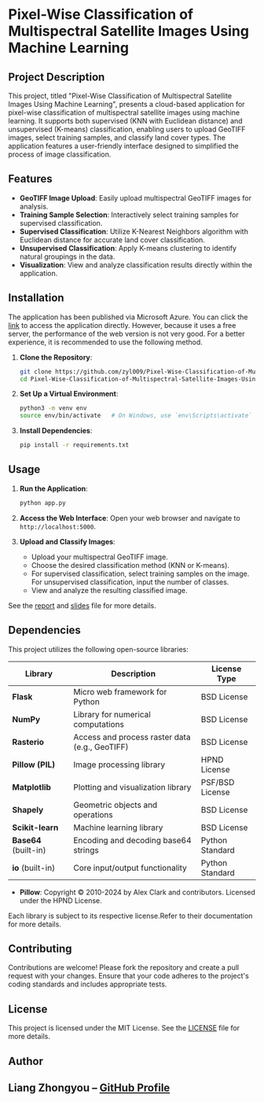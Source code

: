 # Pixel-Wise Classification of Multispectral Satellite Images Using Machine Learning

## Project Description
This project, titled "Pixel-Wise Classification of Multispectral Satellite Images Using Machine Learning", presents a cloud-based application for pixel-wise classification of multispectral satellite images using machine learning. It supports both supervised (KNN with Euclidean distance) and unsupervised (K-means) classification, enabling users to upload GeoTIFF images, select training samples, and classify land cover types. The application features a user-friendly interface designed to simplified the process of image classification.

## Features

- **GeoTIFF Image Upload**: Easily upload multispectral GeoTIFF images for analysis.
- **Training Sample Selection**: Interactively select training samples for supervised classification.
- **Supervised Classification**: Utilize K-Nearest Neighbors algorithm with Euclidean distance for accurate land cover classification.
- **Unsupervised Classification**: Apply K-means clustering to identify natural groupings in the data.
- **Visualization**: View and analyze classification results directly within the application.

## Installation

The application has been published via Microsoft Azure. You can click the [link](https://satellite-image-classification-cpguc5dgbghmcyfd.germanywestcentral-01.azurewebsites.net/) to access the application directly. However, because it uses a free server, the performance of the web version is not very good. For a better experience, it is recommended to use the following method.

1. **Clone the Repository**:
   ```bash
   git clone https://github.com/zyl009/Pixel-Wise-Classification-of-Multispectral-Satellite-Images-Using-Machine-Learning.git
   cd Pixel-Wise-Classification-of-Multispectral-Satellite-Images-Using-Machine-Learning
   ```

2. **Set Up a Virtual Environment**:
   ```bash
   python3 -m venv env
   source env/bin/activate   # On Windows, use `env\Scripts\activate`
   ```

3. **Install Dependencies**:
   ```bash
   pip install -r requirements.txt
   ```

## Usage
1. **Run the Application**:
   ```bash
   python app.py
   ```

2. **Access the Web Interface**:
   Open your web browser and navigate to `http://localhost:5000`.

3. **Upload and Classify Images**:
   - Upload your multispectral GeoTIFF image.
   - Choose the desired classification method (KNN or K-means).
   - For supervised classification, select training samples on the image. For unsupervised classification, input the number of classes.
   - View and analyze the resulting classified image.

See the [report](report.pdf) and [slides](projrct_slides.pptx) file for more details.

## Dependencies
This project utilizes the following open-source libraries:

| Library                | Description                                    | License Type      |
|------------------------|------------------------------------------------|-------------------|
| **Flask**              | Micro web framework for Python                | BSD License       |
| **NumPy**              | Library for numerical computations            | BSD License       |
| **Rasterio**           | Access and process raster data (e.g., GeoTIFF)| BSD License       |
| **Pillow (PIL)**       | Image processing library                      | HPND License      |
| **Matplotlib**         | Plotting and visualization library            | PSF/BSD License   |
| **Shapely**            | Geometric objects and operations              | BSD License       |
| **Scikit-learn**       | Machine learning library                      | BSD License       |
| **Base64** (built-in)  | Encoding and decoding base64 strings          | Python Standard   |
| **io** (built-in)      | Core input/output functionality               | Python Standard   |
- **Pillow**: Copyright © 2010-2024 by Alex Clark and contributors. Licensed under the HPND License.

Each library is subject to its respective license.Refer to their documentation for more details.

## Contributing

Contributions are welcome! Please fork the repository and create a pull request with your changes. Ensure that your code adheres to the project's coding standards and includes appropriate tests.

## License

This project is licensed under the MIT License. See the [LICENSE](LICENSE) file for more details.

## Author
Liang Zhongyou – [GitHub Profile](https://github.com/zyl009)
---


